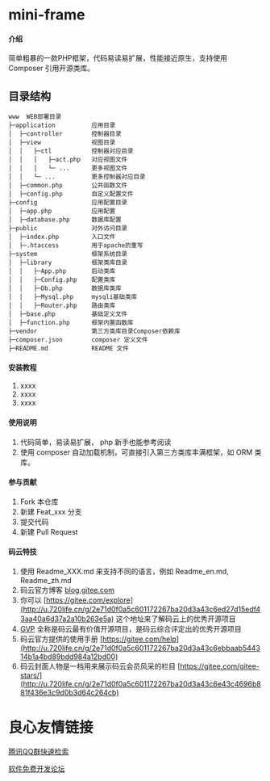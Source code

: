 # mini-frame

#### 介绍
简单粗暴的一款PHP框架，代码易读易扩展，性能接近原生，支持使用 Composer 引用开源类库。

## 目录结构
```
www  WEB部署目录
├─application          应用目录
│  ├─controller        控制器目录
│  ├─view              视图目录
│  │   ├─ctl           控制器对应目录
│  │   │   ├─act.php   对应视图文件
│  │   │   └─ ...      更多视图文件
│  │   └─ ...          更多控制器对应目录
│  ├─common.php        公共函数文件
│  ├─config.php        自定义配置文件
├─config               应用配置目录
│  ├─app.php           应用配置
│  ├─database.php      数据库配置
├─public               对外访问目录
│  ├─index.php         入口文件
│  ├─.htaccess         用于apache的重写
├─system               框架系统目录
│  ├─library           框架类库目录
│  │   ├─App.php       启动类库
│  │   ├─Config.php    配置类库
│  │   ├─Db.php        数据库类库
│  │   ├─Mysql.php     mysqli基础类库
│  │   ├─Router.php    路由类库
│  ├─base.php          基础定义文件
│  ├─function.php      框架内置函数库
├─vendor               第三方类库目录Composer依赖库
├─composer.json        composer 定义文件
├─README.md            README 文件

```


#### 安装教程

1.  xxxx
2.  xxxx
3.  xxxx


#### 使用说明

1.  代码简单，易读易扩展， php 新手也能参考阅读
2.  使用 composer 自动加载机制，可直接引入第三方类库丰满框架，如 ORM 类库。 

#### 参与贡献

1.  Fork 本仓库
2.  新建 Feat_xxx 分支
3.  提交代码
4.  新建 Pull Request


#### 码云特技

1.  使用 Readme\_XXX.md 来支持不同的语言，例如 Readme\_en.md, Readme\_zh.md
2.  码云官方博客 [blog.gitee.com](http://u.720life.cn/g/4d9d51ba66eeb41dfb9759648c593bf554785fd0e6ab49d2f13e98afcb69bbc7) 
3.  你可以 [https://gitee.com/explore](http://u.720life.cn/g/2e71d0f0a5c601172267ba20d3a43c6ed27d15edf43aa40a6d37a2a10b263e5a)  这个地址来了解码云上的优秀开源项目
4.  [GVP](http://u.720life.cn/g/2e71d0f0a5c601172267ba20d3a43c6eb5ad9b84ebe402667383e4a11c785b2d)  全称是码云最有价值开源项目，是码云综合评定出的优秀开源项目
5.  码云官方提供的使用手册 [https://gitee.com/help](http://u.720life.cn/g/2e71d0f0a5c601172267ba20d3a43c6ebbaab544314b1a4bd89bdd984a12bd00) 
6.  码云封面人物是一档用来展示码云会员风采的栏目 [https://gitee.com/gitee-stars/](http://u.720life.cn/g/2e71d0f0a5c601172267ba20d3a43c6e43c4696b881f436e3c9d0b3d64c264cb) 



 # 良心友情链接

[腾讯QQ群快速检索](http://u.720life.cn/s/8cf73f7c)

[软件免费开发论坛](http://u.720life.cn/s/bbb01dc0)